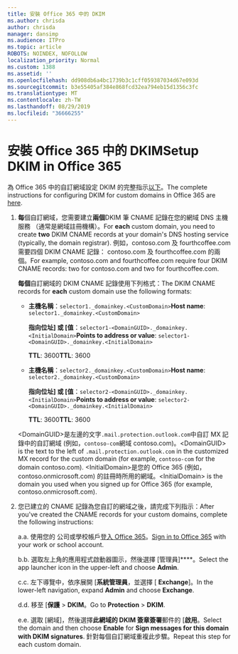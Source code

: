 ```yaml
---
title: 安裝 Office 365 中的 DKIM
ms.author: chrisda
author: chrisda
manager: dansimp
ms.audience: ITPro
ms.topic: article
ROBOTS: NOINDEX, NOFOLLOW
localization_priority: Normal
ms.custom: 1388
ms.assetid: ''
ms.openlocfilehash: dd908db6a4bc1739b3c1cff059387034d67e093d
ms.sourcegitcommit: b3e55405af384e868fcd32ea794eb15d1356c3fc
ms.translationtype: MT
ms.contentlocale: zh-TW
ms.lasthandoff: 08/29/2019
ms.locfileid: "36666255"
---
```

# <a name="setup-dkim-in-office-365"></a><span data-ttu-id="9bf99-102">安裝 Office 365 中的 DKIM</span><span class="sxs-lookup"><span data-stu-id="9bf99-102">Setup DKIM in Office 365</span></span>

<span data-ttu-id="9bf99-103">為 Office 365 中的自訂網域設定 DKIM 的完整指示[以下](https://docs.microsoft.com/office365/SecurityCompliance/use-dkim-to-validate-outbound-email#what-you-need-to-do-to-manually-set-up-dkim-in-office-365)。</span><span class="sxs-lookup"><span data-stu-id="9bf99-103">The complete instructions for configuring DKIM for custom domains in Office 365 are [here](https://docs.microsoft.com/office365/SecurityCompliance/use-dkim-to-validate-outbound-email#what-you-need-to-do-to-manually-set-up-dkim-in-office-365).</span></span>

1. <span data-ttu-id="9bf99-104">**每**個自訂網域，您需要建立**兩個**DKIM 筆 CNAME 記錄在您的網域 DNS 主機服務 （通常是網域註冊機構）。</span><span class="sxs-lookup"><span data-stu-id="9bf99-104">For **each** custom domain, you need to create **two** DKIM CNAME records at your domain's DNS hosting service (typically, the domain registrar).</span></span> <span data-ttu-id="9bf99-105">例如，contoso.com 及 fourthcoffee.com 需要四個 DKIM CNAME 記錄： contoso.com 及 fourthcoffee.com 的兩個。</span><span class="sxs-lookup"><span data-stu-id="9bf99-105">For example, contoso.com and fourthcoffee.com require four DKIM CNAME records: two for contoso.com and two for fourthcoffee.com.</span></span>

   <span data-ttu-id="9bf99-106">**每個**自訂網域的 DKIM CNAME 記錄使用下列格式：</span><span class="sxs-lookup"><span data-stu-id="9bf99-106">The DKIM CNAME records for **each** custom domain use the following formats:</span></span>

   - <span data-ttu-id="9bf99-107">**主機名稱**：`selector1._domainkey.<CustomDomain>`</span><span class="sxs-lookup"><span data-stu-id="9bf99-107">**Host name**: `selector1._domainkey.<CustomDomain>`</span></span>

     <span data-ttu-id="9bf99-108">**指向位址] 或 [值**：`selector1-<DomainGUID>._domainkey.<InitialDomain>`</span><span class="sxs-lookup"><span data-stu-id="9bf99-108">**Points to address or value**: `selector1-<DomainGUID>._domainkey.<InitialDomain>`</span></span>

     <span data-ttu-id="9bf99-109">**TTL**: 3600</span><span class="sxs-lookup"><span data-stu-id="9bf99-109">**TTL**: 3600</span></span>

   - <span data-ttu-id="9bf99-110">**主機名稱**：`selector2._domainkey.<CustomDomain>`</span><span class="sxs-lookup"><span data-stu-id="9bf99-110">**Host name**: `selector2._domainkey.<CustomDomain>`</span></span>

     <span data-ttu-id="9bf99-111">**指向位址] 或 [值**：`selector2-<DomainGUID>._domainkey.<InitialDomain>`</span><span class="sxs-lookup"><span data-stu-id="9bf99-111">**Points to address or value**: `selector2-<DomainGUID>._domainkey.<InitialDomain>`</span></span>

     <span data-ttu-id="9bf99-112">**TTL**: 3600</span><span class="sxs-lookup"><span data-stu-id="9bf99-112">**TTL**: 3600</span></span>

   <span data-ttu-id="9bf99-113">\<DomainGUID\>是左邊的文字`.mail.protection.outlook.com`中自訂 MX 記錄中的自訂網域 (例如，`contoso-com`網域 contoso.com)。</span><span class="sxs-lookup"><span data-stu-id="9bf99-113">\<DomainGUID\> is the text to the left of `.mail.protection.outlook.com` in the customized MX record for the custom domain (for example, `contoso-com` for the domain contoso.com).</span></span> <span data-ttu-id="9bf99-114">\<InitialDomain\>是您的 Office 365 (例如，contoso.onmicrosoft.com) 的註冊時所用的網域。</span><span class="sxs-lookup"><span data-stu-id="9bf99-114">\<InitialDomain\> is the domain you used when you signed up for Office 365 (for example, contoso.onmicrosoft.com).</span></span>

2. <span data-ttu-id="9bf99-115">您已建立的 CNAME 記錄為您自訂的網域之後，請完成下列指示：</span><span class="sxs-lookup"><span data-stu-id="9bf99-115">After you've created the CNAME records for your custom domains, complete the following instructions:</span></span>

   <span data-ttu-id="9bf99-116">a.</span><span class="sxs-lookup"><span data-stu-id="9bf99-116">a.</span></span> <span data-ttu-id="9bf99-117">使用您的 公司或學校帳戶[登入 Office 365](https://support.office.microsoft.com/article/e9eb7d51-5430-4929-91ab-6157c5a050b4)。</span><span class="sxs-lookup"><span data-stu-id="9bf99-117">[Sign in to Office 365](https://support.office.microsoft.com/article/e9eb7d51-5430-4929-91ab-6157c5a050b4) with your work or school account.</span></span>

   <span data-ttu-id="9bf99-118">b.</span><span class="sxs-lookup"><span data-stu-id="9bf99-118">b.</span></span> <span data-ttu-id="9bf99-119">選取左上角的應用程式啟動器圖示，然後選擇 [管理員]\*\*\*\*。</span><span class="sxs-lookup"><span data-stu-id="9bf99-119">Select the app launcher icon in the upper-left and choose **Admin**.</span></span>

   <span data-ttu-id="9bf99-120">c.</span><span class="sxs-lookup"><span data-stu-id="9bf99-120">c.</span></span> <span data-ttu-id="9bf99-121">左下導覽中，依序展開 [**系統管理員**，並選擇 [ **Exchange**]。</span><span class="sxs-lookup"><span data-stu-id="9bf99-121">In the lower-left navigation, expand **Admin** and choose **Exchange**.</span></span>

   <span data-ttu-id="9bf99-122">d.</span><span class="sxs-lookup"><span data-stu-id="9bf99-122">d.</span></span> <span data-ttu-id="9bf99-123">移至 [**保護** > **DKIM**。</span><span class="sxs-lookup"><span data-stu-id="9bf99-123">Go to **Protection** > **DKIM**.</span></span>

   <span data-ttu-id="9bf99-124">e.</span><span class="sxs-lookup"><span data-stu-id="9bf99-124">e.</span></span> <span data-ttu-id="9bf99-125">選取 [網域]，然後選擇**此網域的 DKIM 簽章簽署**郵件的 [**啟用**。</span><span class="sxs-lookup"><span data-stu-id="9bf99-125">Select the domain and then choose **Enable** for **Sign messages for this domain with DKIM signatures**.</span></span> <span data-ttu-id="9bf99-126">針對每個自訂網域重複此步驟。</span><span class="sxs-lookup"><span data-stu-id="9bf99-126">Repeat this step for each custom domain.</span></span>
